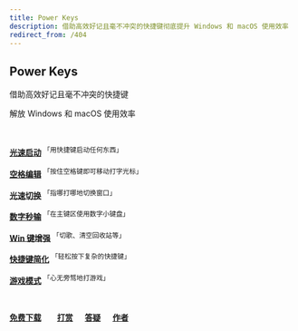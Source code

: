 ```yaml
---
title: Power Keys
description: 借助高效好记且毫不冲突的快捷键彻底提升 Windows 和 macOS 使用效率
redirect_from: /404
---
```


## Power Keys

借助高效好记且毫不冲突的快捷键

解放 Windows 和 macOS 使用效率

<br>

[**光速启动**](/launcher) <sup>「用快捷键启动任何东西」</sup>

[**空格编辑**](/space) <sup>「按住空格键即可移动打字光标」</sup>

[**光速切换**](/multitask) <sup>「指哪打哪地切换窗口」</sup>

[**数字秒输**](/numpad) <sup>「在主键区使用数字小键盘」</sup>

[**Win 键增强**](/win) <sup>「切歌、清空回收站等」</sup>

[**快捷键简化**](/simplify) <sup>「轻松按下复杂的快捷键」</sup>

[**游戏模式**](/game) <sup>「心无旁骛地打游戏」</sup>

<br>

**[免费下载](/download)&emsp;&emsp;[打赏](/donate)&ensp;&emsp;[答疑](/faq)&ensp;&emsp;[作者](https://GitHub.com/szzhiyang)**

